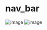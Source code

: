 # nav_bar
![image](https://user-images.githubusercontent.com/82028756/121934326-27140c80-cd82-11eb-8693-502ccf378f84.png)
![image](https://user-images.githubusercontent.com/82028756/121934280-182d5a00-cd82-11eb-92c7-f2313bfd0d76.png)

